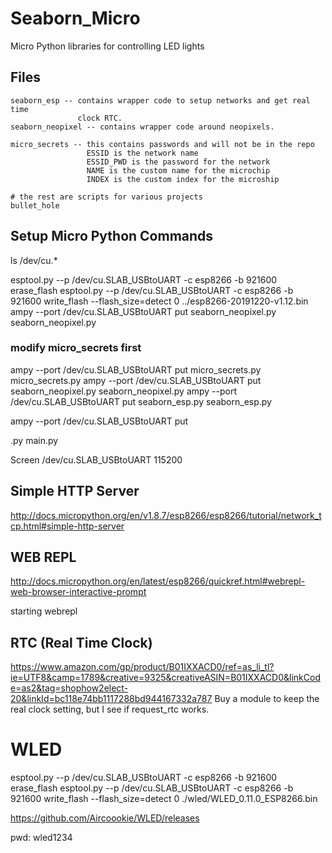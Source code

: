 # Seaborn_Micro
Micro Python libraries for controlling LED lights

## Files
    seaborn_esp -- contains wrapper code to setup networks and get real time
                   clock RTC.
    seaborn_neopixel -- contains wrapper code around neopixels.

    micro_secrets -- this contains passwords and will not be in the repo
                     ESSID is the network name
                     ESSID_PWD is the password for the network
                     NAME is the custom name for the microchip
                     INDEX is the custom index for the microship

    # the rest are scripts for various projects
    bullet_hole


## Setup Micro Python Commands

ls /dev/cu.*

esptool.py --p /dev/cu.SLAB_USBtoUART    -c esp8266 -b 921600 erase_flash
esptool.py --p /dev/cu.SLAB_USBtoUART    -c esp8266 -b 921600 write_flash --flash_size=detect 0 ../esp8266-20191220-v1.12.bin 
ampy --port /dev/cu.SLAB_USBtoUART put seaborn_neopixel.py seaborn_neopixel.py


### modify micro_secrets first
ampy --port /dev/cu.SLAB_USBtoUART put micro_secrets.py micro_secrets.py
ampy --port /dev/cu.SLAB_USBtoUART put seaborn_neopixel.py seaborn_neopixel.py
ampy --port /dev/cu.SLAB_USBtoUART put seaborn_esp.py seaborn_esp.py

ampy --port /dev/cu.SLAB_USBtoUART put <main>.py main.py



Screen /dev/cu.SLAB_USBtoUART 115200


## Simple HTTP Server
http://docs.micropython.org/en/v1.8.7/esp8266/esp8266/tutorial/network_tcp.html#simple-http-server


## WEB REPL
http://docs.micropython.org/en/latest/esp8266/quickref.html#webrepl-web-browser-interactive-prompt

starting webrepl


## RTC (Real Time Clock)
https://www.amazon.com/gp/product/B01IXXACD0/ref=as_li_tl?ie=UTF8&camp=1789&creative=9325&creativeASIN=B01IXXACD0&linkCode=as2&tag=shophow2elect-20&linkId=bc118e74bb1117288bd944167332a787
Buy a module to keep the real clock setting, but I see if request_rtc works.


# WLED

esptool.py --p /dev/cu.SLAB_USBtoUART    -c esp8266 -b 921600 erase_flash
esptool.py --p /dev/cu.SLAB_USBtoUART    -c esp8266 -b 921600 write_flash --flash_size=detect 0 ./wled/WLED_0.11.0_ESP8266.bin

https://github.com/Aircoookie/WLED/releases

pwd: wled1234


